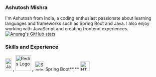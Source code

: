 ### Ashutosh Mishra
I'm Ashutosh from India, a coding enthusiast passionate about learning languages and frameworks such as Spring Boot and Java. I also enjoy working with JavaScript and creating frontend experiences. 
[![Anurag's GitHub stats](https://github-readme-stats.vercel.app/api?username=Ashut0sh-mishra)](https://github.com/anuraghazra/github-readme-stats)

### Skills and Experience

<img src="https://upload.wikimedia.org/wikipedia/de/e/e1/Java-Logo.svg" alt="Java Logo" class="dark-img" width="20" height="40"> **,**
<img src="https://upload.wikimedia.org/wikipedia/en/6/6b/Redis_Logo.svg" alt="Redis Logo" class="dark-img" width="50" height="50"> **,**
<img src="https://upload.wikimedia.org/wikipedia/commons/7/79/Spring_Boot.svg" alt="Spring Boot Logo" class="dark-img" width="30" height="30"> Spring Boot**,**
<img src="https://www.w3.org/html/logo/downloads/HTML5_Logo_512.png" alt="HTML5 Logo" class="dark-img" width="30" height="30"> 
